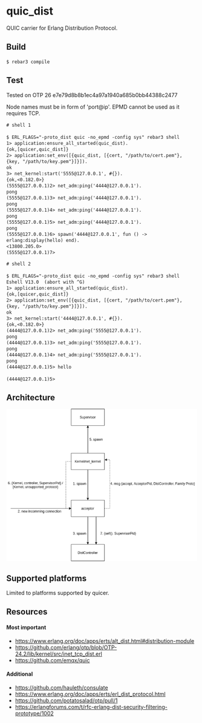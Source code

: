 # quic_dist

QUIC carrier for Erlang Distribution Protocol.

## Build
    $ rebar3 compile

## Test

Tested on OTP 26 e7e79d8b8b1ec4a97a1940a685b0bb44388c2477

Node names must be in form of 'port@ip'.
EPMD cannot be used as it requires TCP.

```
# shell 1

$ ERL_FLAGS="-proto_dist quic -no_epmd -config sys" rebar3 shell
1> application:ensure_all_started(quic_dist).
{ok,[quicer,quic_dist]}
2> application:set_env([{quic_dist, [{cert, "/path/to/cert.pem"}, {key, "/path/to/key.pem"}]}]).
ok
3> net_kernel:start('5555@127.0.0.1', #{}).
{ok,<0.182.0>}
(5555@127.0.0.1)2> net_adm:ping('4444@127.0.0.1').
pong
(5555@127.0.0.1)3> net_adm:ping('4444@127.0.0.1').
pong
(5555@127.0.0.1)4> net_adm:ping('4444@127.0.0.1').
pong
(5555@127.0.0.1)5> net_adm:ping('4444@127.0.0.1').
pong
(5555@127.0.0.1)6> spawn('4444@127.0.0.1', fun () -> erlang:display(hello) end).
<13800.205.0>
(5555@127.0.0.1)7>
```

```
# shell 2

$ ERL_FLAGS="-proto_dist quic -no_epmd -config sys" rebar3 shell
Eshell V13.0  (abort with ^G)
1> application:ensure_all_started(quic_dist).
{ok,[quicer,quic_dist]}
2> application:set_env([{quic_dist, [{cert, "/path/to/cert.pem"}, {key, "/path/to/key.pem"}]}]).
ok
3> net_kernel:start('4444@127.0.0.1', #{}).
{ok,<0.182.0>}
(4444@127.0.0.1)2> net_adm:ping('5555@127.0.0.1').
pong
(4444@127.0.0.1)3> net_adm:ping('5555@127.0.0.1').
pong
(4444@127.0.0.1)4> net_adm:ping('5555@127.0.0.1').
pong
(4444@127.0.0.1)5> hello

(4444@127.0.0.1)5>
```

## Architecture

![](docs/architecture.drawio.png)

## Supported platforms

Limited to platforms supported by quicer.

## Resources

#### Most important

* https://www.erlang.org/doc/apps/erts/alt_dist.html#distribution-module 
* https://github.com/erlang/otp/blob/OTP-24.2/lib/kernel/src/inet_tcp_dist.erl
* https://github.com/emqx/quic

#### Additional

* https://github.com/hauleth/consulate
* https://www.erlang.org/doc/apps/erts/erl_dist_protocol.html
* https://github.com/potatosalad/otp/pull/1
* https://erlangforums.com/t/rfc-erlang-dist-security-filtering-prototype/1002
